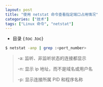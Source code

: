 ```yaml
---
layout: post
title: "使用 netstat 命令查看指定端口占用情况"
categories: ["技术"]
tags: ["Linux 命令", "netstat"]
---
```


* 目录
{:toc .toc}

```bash
$ netstat -anp | grep :<port_number>
```

> -a: 监听、非监听状态的连接都显示
>
> -n: 显示 ip 地址，而不是域名或用户名
>
> -p: 显示连接所属 PID 和程序名称
